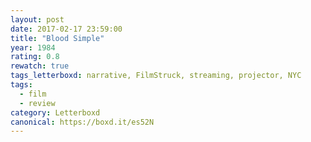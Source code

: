 ```yaml
---
layout: post 
date: 2017-02-17 23:59:00
title: "Blood Simple"
year: 1984
rating: 0.8
rewatch: true
tags_letterboxd: narrative, FilmStruck, streaming, projector, NYC
tags:
  - film
  - review
category: Letterboxd
canonical: https://boxd.it/es52N
---
```


